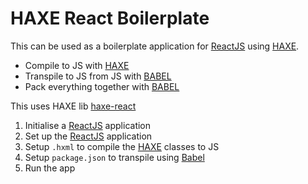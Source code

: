 HAXE React Boilerplate
=======================
 This can be used as a boilerplate application for [ReactJS][1] using [HAXE][2].

 - Compile to JS with [HAXE][2]
 - Transpile to JS from JS with [BABEL][4]
 - Pack everything together with [BABEL][4]

This uses HAXE lib [haxe-react][3]
 1. Initialise a [ReactJS][1] application
 2. Set up the [ReactJS][1] application
 3. Setup `.hxml` to compile the [HAXE][2] classes to JS
 4. Setup `package.json` to transpile using [Babel][4]
 5. Run the app







[1]: https://facebook.github.io/react/ 
[2]: http://haxe.org/
[3]: https://github.com/massiveinteractive/haxe-react
[4]: https://babeljs.io/
[5]: https://webpack.github.io/